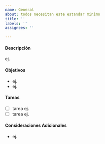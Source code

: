 ```yaml
---
name: General
about: todos necesitan este estandar minimo
title: ''
labels: ''
assignees: ''

---
```


#### Descripción
ej.

#### Objetivos
- ej.
- ej.

#### Tareas
- [ ] tarea ej.
- [ ] tarea ej.

#### Consideraciones Adicionales
-  ej.
